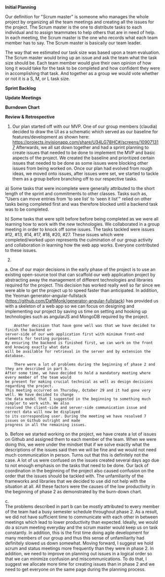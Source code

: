 <b>Initial Planning</b>

Our definition for "Scrum master" is someone who manages the whole project by organizing all the team meetings and creating all the issues for the project. The Scrum master is the one to distribute tasks to each individual and to assign teammates to help others that are in need of help. In each meeting, the Scrum master is the one who records what each team member has to say. The Scrum master is basically our team leader.

The way that we estimated our task size was based upon a team evaluation. The Scrum master would bring up an issue and ask the team what the task size should be. Each team member would give their own opinion of how long it would take for the task to be completed and how confident they were in accomplishing that task. And together as a group we would vote whether or not it is a S, M, or L task size.

<b>Sprint Backlog</b>

<b>Update Meetings</b>

<b>Burndown Chart</b> 

<b>Review & Retrospective</b>

1) Our plan started off with our MVP. One of our group members (claudia) decided to draw the UI as a 
schematic which served as our baseline for features/development
as shown here: https://projects.invisionapp.com/share/U34LG78HC#/screens/109071317
Afterwards, we all sat down together and had a sprint planning to create issues that needed to be done 
to implement the MVP and basic aspects of the project.
We created the baseline and prioritized certain issues that needed to be done as some issues were 
blocking other issues from being worked on. Once our plan had evolved from rough ideas,
we moved onto issues, after issues were set, we started to tackle them as a group before branching off 
to our respective tasks.

a) Some tasks that were incomplete were generally attributed to the short length of the sprint and 
commitments to other classes. Tasks such as, "Users can move entries from 'to see list' to 'seen it list'" 
relied on other tasks being completed first and was therefore blocked until a backend task was to be 
completed.

b) Some tasks that were split before before being completed as we were all learning how to work with the 
new technologies. We collaborated in a group meeting in order to knock off some issues. 
The tasks tackled were issues #12, #13, #14, #17, #18, #20, #27. These issues which were completed/worked 
upon represents the culmination of our group activity and collaboration in learning how the web app works. 
Everyone contributed to these issues.

2)
a. 
		One of our major decisions in the early phase of the project is to use an existing 
	open-source tool that can scaffold our web application project by abstracting away 
	the management of different technologies and libraries required for the project. 
	This decision has worked really well so far since we were able to get the project up 
	to speed faster than anticipated. In addition, the Yeoman generator-angular-fullstack 
	(https://github.com/DaftMonk/generator-angular-fullstack) 
	has provided us with a skeleton of a web app so we can focus on designing and implementing 
	our project by saving us time on setting and hooking up technologies such as angularJS 
	and MongoDB required by the project.
	
		Another decision that have gone well was that we have decided to finish the backend or 
	server-side of our web application first with minimum front-end elements for testing purposes. 
	By ensuring the backend is finished first, we can work on the front end knowing exactly what data 
	will be available for retrieval in the server and by extension the database. 
	
		There were a lot of problems during the beginning of phase 2 and they are described in part b. 
	After some time, we have decided to hold a mandatory meeting where every member of the team would 
	be present for making crucial technical as well as design decisions regarding the project. 
	This meeting occurred on Thursday, October 29 and it had gone very well. We have decided to change 
	the data model that I suggested in the beginning to something much simpler to work with. We also 
	resolved the client-side and server-side communication issue and correct data will now be displayed 
	to its corresponding user. During the meeting we have resolved 7 issues on Github outright and made 
	progress in all the remaining issues. 
	
 b. 
	Before we started working on the project, we have create a lot of issues on Github and assigned them 
	to each member of the team. When we were doing this, we were under the mindset that if we solve
	exactly what the descriptions of the issues said then we will be fine and we would not need much
	communication in person. Turns out that this is definitely not the case. A lot of us were confused on 
	the issues created several days ago due to not enough emphasis on the tasks that need to be done.
	Our lack of coordination in the beginning of the project also caused confusion on the order that the 
	issues should be tackled with. The unfamiliarity of the frameworks and libraries that we decided to
	use did not help with the situation at all.  All these factors were the causes of the low productivity 
	in the beginning of phase 2 as demonstrated by the burn-down chart. 

c. 	
		The problems described in part b can be mostly attributed to every member of the team had a busy 
	semester schedule throughout phase 2. As a result, we did not have sufficient time to communicate 
	with each other in between meetings which lead to lower productivity than expected. Ideally, we would 
	do a scrum meeting everyday and the scrum master would keep us on task constantly. In addition, this 
	is the first time doing agile development for many members of our group and thus this sense of 
	unfamiliarity had definitely slowed us down somewhat.
		Moving forward, I suggest we hold scrum and status meetings more frequently than they were in phase 2.
	In addition, we need to improve on planning out issues in a logical order so that we can minimize 
	confusion and miscommunications. To do that, I suggest we allocate more time for creating issues than
	in phase 2 and we need to get everyone on the same page during the planning process. 
